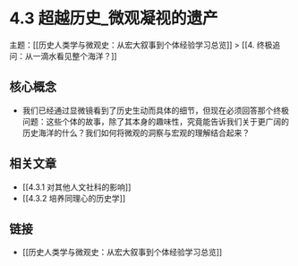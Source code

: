 # 4.3 超越历史_微观凝视的遗产

主题：[[历史人类学与微观史：从宏大叙事到个体经验学习总览]] > [[4. 终极追问：从一滴水看见整个海洋？]]

## 核心概念

- 我们已经通过显微镜看到了历史生动而具体的细节，但现在必须回答那个终极问题：这些个体的故事，除了其本身的趣味性，究竟能告诉我们关于更广阔的历史海洋的什么？我们如何将微观的洞察与宏观的理解结合起来？

## 相关文章

- [[4.3.1 对其他人文社科的影响]]
- [[4.3.2 培养同理心的历史学]]

## 链接

- [[历史人类学与微观史：从宏大叙事到个体经验学习总览]]
